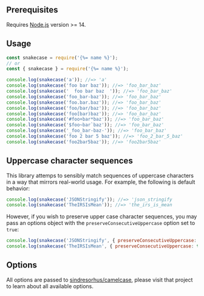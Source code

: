 ## Prerequisites

Requires [Node.js](https://nodejs.org/en/) version >= 14.

## Usage

```js
const snakecase = require('{%= name %}');
// or
const { snakecase } = require('{%= name %}');

console.log(snakecase('a')); //=> 'a'
console.log(snakecase('foo bar baz')); //=> 'foo_bar_baz'
console.log(snakecase('  foo bar baz  ')); //=> 'foo_bar_baz'
console.log(snakecase('foo_bar-baz')); //=> 'foo_bar_baz'
console.log(snakecase('foo.bar.baz')); //=> 'foo_bar_baz'
console.log(snakecase('foo/bar/baz')); //=> 'foo_bar_baz'
console.log(snakecase('foo[bar)baz')); //=> 'foo_bar_baz'
console.log(snakecase('#foo+bar*baz')); //=> 'foo_bar_baz'
console.log(snakecase('$foo~bar`baz')); //=> 'foo_bar_baz'
console.log(snakecase('_foo_bar-baz-')); //=> 'foo_bar_baz'
console.log(snakecase('foo 2 bar 5 baz')); //=> 'foo_2_bar_5_baz'
console.log(snakecase('foo2bar5baz')); //=> 'foo2bar5baz'
```

## Uppercase character sequences

This library attemps to sensibly match sequences of uppercase characters in a way that mirrors real-world usage. For example, the following is default behavior:

```js
console.log(snakecase('JSONStringify')); //=> 'json_stringify
console.log(snakecase('TheIRSIsMean')); //=> 'the_irs_is_mean
```

However, if you wish to preserve upper case character sequences, you may pass an options object with the `preserveConsecutiveUppercase` option set to `true`:

```js
console.log(snakecase('JSONStringify', { preserveConsecutiveUppercase: true })); //=> jsons_tringify
console.log(snakecase('TheIRSIsMean', { preserveConsecutiveUppercase: true })); //=> the_irsi_s_mean
```

## Options

All options are passed to [sindresorhus/camelcase](https://github.com/sindresorhus/camelcase), please visit that project to learn about all available options.
